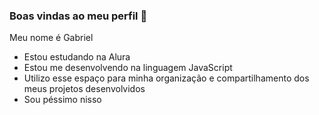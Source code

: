 ### Boas vindas ao meu perfil 💙

Meu nome é Gabriel

- Estou estudando na Alura
- Estou me desenvolvendo na linguagem JavaScript
- Utilizo esse espaço para minha organização e compartilhamento dos meus projetos desenvolvidos
- Sou péssimo nisso
